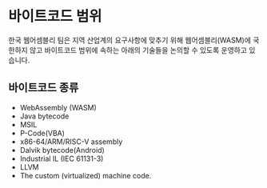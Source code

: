 # 바이트코드 범위

한국 웹어셈블리 팀은 지역 산업계의 요구사항에 맞추기 위해 웹어셈블리(WASM)에 국한하지 않고 바이트코드 범위에 속하는 아래의 기술들을 논의할 수 있도록 운영하고 있습니다.

## 바이트코드 종류
  * WebAssembly (WASM)
  * Java bytecode
  * MSIL
  * P-Code(VBA)
  * x86-64/ARM/RISC-V assembly
  * Dalvik bytecode(Android)
  * Industrial IL (IEC 61131-3)
  * LLVM
  * The custom (virtualized) machine code.
